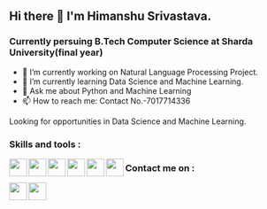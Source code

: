 ## Hi there 👋  I'm Himanshu Srivastava.


### Currently persuing B.Tech Computer Science at Sharda University(final year)
- 🔭 I’m currently working on Natural Language Processing Project.
- 🌱 I’m currently learning Data Science and Machine Learning.
- 💬 Ask me about Python and Machine Learning
- 📫 How to reach me: Contact No.-7017714336

Looking for opportunities in Data Science and Machine Learning.

### Skills and tools : 
<img align='left' src='https://user-images.githubusercontent.com/33648836/93666059-b7921a80-fa98-11ea-80dc-3480276a761e.png)' width='32px' height='32px' />
<img align='left' src='https://user-images.githubusercontent.com/33648836/93666060-b95bde00-fa98-11ea-85ce-1f4dfb982290.png' width='32px' height='32px' />
<img align='left' src='https://user-images.githubusercontent.com/33648836/93666061-b9f47480-fa98-11ea-9384-99d2ad22af18.png' width='32px' height='32px' />
<img align='left' src='(https://user-images.githubusercontent.com/33648836/93666063-ba8d0b00-fa98-11ea-9c01-f53bd4e4342f.png' width='32px' height='32px' />
<img align='left' src='https://user-images.githubusercontent.com/33648836/93666064-ba8d0b00-fa98-11ea-8702-f43386b380ca.png' width='32px' height='32px' />
<img align='left' src='https://user-images.githubusercontent.com/33648836/93666065-bb25a180-fa98-11ea-8b7e-2303cc7adb8e.png' width='32px' height='32px' />


### Contact me on :
[<img align='left' src='https://user-images.githubusercontent.com/33648836/93665200-42234b80-fa92-11ea-8a9c-409ad1506ac7.png' width='32px' height='32px' />](https://www.linkedin.com/in/himanshu-srivastava-191b4a1a7/)

<a href='mailto:srivastavahimanshu3382118@gmail.com'><img align='left' src='https://user-images.githubusercontent.com/33648836/93665420-f83b6500-fa93-11ea-9abe-50686520322d.png' width='32px' height='32px'/> </a>
